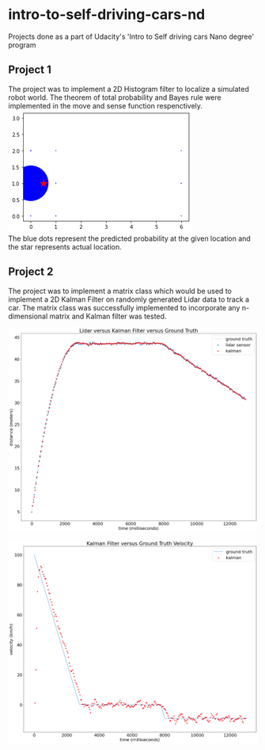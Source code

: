 # intro-to-self-driving-cars-nd
Projects done as a part of Udacity's 'Intro to Self driving cars Nano degree' program
## Project 1
The project was to implement a 2D Histogram filter to localize a simulated robot world. The theorem of total probability and Bayes rule were implemented in the move and sense function respenctively.  
![Output](img/histogram.png?raw=true "Output of project 1")  
The blue dots represent the predicted probability at the given location and the star represents actual location.

## Project 2  
The project was to implement a matrix class which would be used to implement a 2D Kalman Filter on randomly generated Lidar data to track a car. The matrix class was successfully implemented to incorporate any n- dimensional matrix and Kalman filter was tested.  

![Actual position vs predicted](img/kf_1.png?raw=true "Position ")    

![Actual velocity vs predicted](img/kf_2.png?raw=true "Velocity ")  


